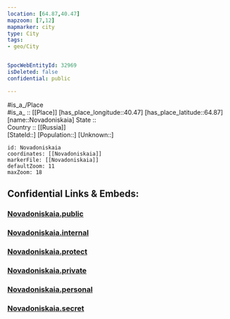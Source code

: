 ```yaml
---
location: [64.87,40.47] 
mapzoom: [7,12] 
mapmarker: city 
type: City
tags:
- geo/City


SpocWebEntityId: 32969
isDeleted: false
confidential: public

---
```

#is_a_/Place  
#is_a_ :: [[Place]] 
[has_place_longitude::40.47] 
[has_place_latitude::64.87] 
[name::Novadoniskaia] 
State ::  
Country :: [[Russia]]  
[StateId::] 
[Population::] 
[Unknown::] 


```leaflet
id: Novadoniskaia
coordinates: [[Novadoniskaia]] 
markerFile: [[Novadoniskaia]] 
defaultZoom: 11 
maxZoom: 18
```


## Confidential Links & Embeds: 

### [Novadoniskaia.public](/_public/\Earth\Continent\Europe\Europe~East\Russia\Russia~NorthWest\Arkhangelsk_Oblast\CityNovadoniskaia.public.md) 

### [Novadoniskaia.internal](/_internal/\Earth\Continent\Europe\Europe~East\Russia\Russia~NorthWest\Arkhangelsk_Oblast\CityNovadoniskaia.internal.md) 

### [Novadoniskaia.protect](/_protect/\Earth\Continent\Europe\Europe~East\Russia\Russia~NorthWest\Arkhangelsk_Oblast\CityNovadoniskaia.protect.md) 

### [Novadoniskaia.private](/_private/\Earth\Continent\Europe\Europe~East\Russia\Russia~NorthWest\Arkhangelsk_Oblast\CityNovadoniskaia.private.md) 

### [Novadoniskaia.personal](/_personal/\Earth\Continent\Europe\Europe~East\Russia\Russia~NorthWest\Arkhangelsk_Oblast\CityNovadoniskaia.personal.md) 

### [Novadoniskaia.secret](/_secret/\Earth\Continent\Europe\Europe~East\Russia\Russia~NorthWest\Arkhangelsk_Oblast\CityNovadoniskaia.secret.md)

